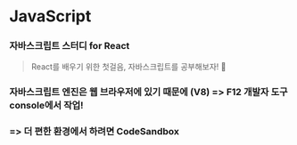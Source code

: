 
# JavaScript

### 자바스크립트 스터디 for React

> React를 배우기 위한 첫걸음, 자바스크립트를 공부해보자! 🎃



### 자바스크립트 엔진은 웹 브라우저에 있기 때문에 (V8) => F12 개발자 도구 console에서 작업!



### => 더 편한 환경에서 하려면 CodeSandbox

